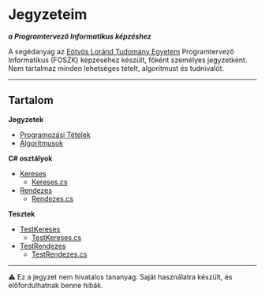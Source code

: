 # Jegyzeteim

**_a Programtervező Informatikus képzéshez_**

A segédanyag az [Eötvös Loránd Tudomány Egyetem](https://www.inf.elte.hu/) Programtervező Informatikus (FOSZK) képzéséhez készült, főként személyes jegyzetként. Nem tartalmaz minden lehetséges tételt, algoritmust és tudnivalót.

---

## Tartalom

**Jegyzetek**
- [Programozási Tételek](/jegyzetek/AlapvetoProgTetelek.md)
- [Algoritmusok](/jegyzetek/Algoritmusok.md)

**C# osztályok**
- [Kereses](/Kereses/)
  - [Kereses.cs](/Kereses/Kereses.cs)
- [Rendezes](/Rendezes/)
  - [Rendezes.cs](/Rendezes/Rendezes.cs)

**Tesztek**
- [TestKereses](/TestKereses/)
  - [TestKereses.cs](/TestKereses/TestKereses.cs)
- [TestRendezes](/TestRendezes/)
  - [TestRendezes.cs](/TestRendezes/TestRendezes.cs)


---

⚠️ Ez a jegyzet nem hivatalos tananyag. Saját használatra készült, és előfordulhatnak benne hibák.